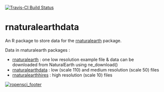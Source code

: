 [![Travis-CI Build Status](https://travis-ci.org/ropensci/rnaturalearthdata.svg?branch=master)](https://travis-ci.org/ropensci/rnaturalearthdata)

# rnaturalearthdata

An R package to store data for the [rnaturalearth](https://github.com/ropensci/rnaturalearth) package.

Data in rnaturalearth packages :    

* [rnaturalearth](https://github.com/ropensci/rnaturalearth) : one low resolution example file & data can be downloaded from NaturalEarth using ne_download()
* [rnaturalearthdata](https://github.com/ropensci/rnaturalearthdata) : low (scale 110) and medium resolution (scale 50) files 
* [rnaturalearthhires](https://github.com/ropensci/rnaturalearthhires) : high resolution (scale 10) files

[![ropensci\_footer](http://ropensci.org/public_images/github_footer.png)](http://ropensci.org)
